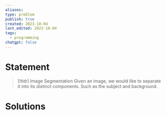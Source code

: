 ```yaml
---
aliases: 
type: problem
publish: true
created: 2023-10-04
last_edited: 2023-10-04
tags:
  - programming
chatgpt: false
---
```

# Statement

>[!tldr] Image Segmentation
>Given an image, we would like to separate it into its distinct components. Such as the subject and background. 

# Solutions

